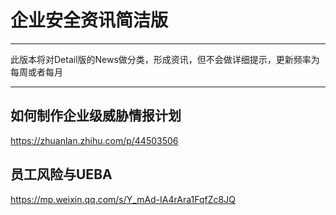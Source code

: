 # 企业安全资讯简洁版

---

此版本将对Detail版的News做分类，形成资讯，但不会做详细提示，更新频率为每周或者每月


---

## 如何制作企业级威胁情报计划
https://zhuanlan.zhihu.com/p/44503506

## 员工风险与UEBA
https://mp.weixin.qq.com/s/Y_mAd-IA4rAra1FqfZc8JQ
